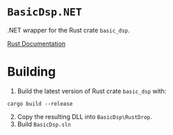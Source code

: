 # `BasicDsp.NET`
.NET wrapper for the Rust crate `basic_dsp`.

[Rust Documentation](https://liebharc.github.io/basic_dsp/basic_dsp/)

# Building
1. Build the latest version of Rust crate `basic_dsp` with:

```
cargo build --release
```

2. Copy the resulting DLL into `BasicDsp\RustDrop`. 
3. Build `BasicDsp.sln`